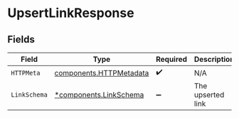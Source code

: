 # UpsertLinkResponse


## Fields

| Field                                                              | Type                                                               | Required                                                           | Description                                                        |
| ------------------------------------------------------------------ | ------------------------------------------------------------------ | ------------------------------------------------------------------ | ------------------------------------------------------------------ |
| `HTTPMeta`                                                         | [components.HTTPMetadata](../../models/components/httpmetadata.md) | :heavy_check_mark:                                                 | N/A                                                                |
| `LinkSchema`                                                       | [*components.LinkSchema](../../models/components/linkschema.md)    | :heavy_minus_sign:                                                 | The upserted link                                                  |